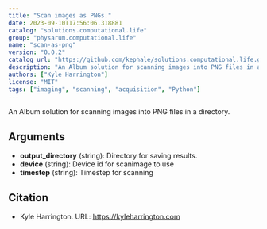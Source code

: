 ```yaml
---
title: "Scan images as PNGs."
date: 2023-09-10T17:56:06.318881
catalog: "solutions.computational.life"
group: "physarum.computational.life"
name: "scan-as-png"
version: "0.0.2"
catalog_url: "https://github.com/kephale/solutions.computational.life.git"
description: "An Album solution for scanning images into PNG files in a directory."
authors: ["Kyle Harrington"]
license: "MIT"
tags: ["imaging", "scanning", "acquisition", "Python"]
---
```


An Album solution for scanning images into PNG files in a directory.

## Arguments

- **output_directory** (string): Directory for saving results.
- **device** (string): Device id for scanimage to use
- **timestep** (string): Timestep for scanning

## Citation

- Kyle Harrington.
  URL: https://kyleharrington.com

